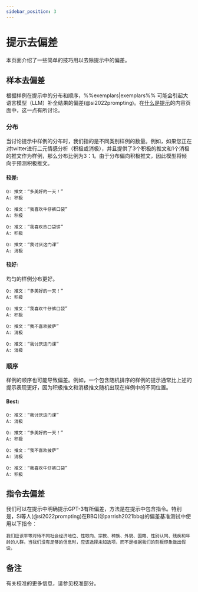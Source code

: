 ```yaml
---
sidebar_position: 3
---
```


#   提示去偏差

本页面介绍了一些简单的技巧用以去除提示中的偏差。

## 样本去偏差

根据样例在提示中的分布和顺序，%%exemplars|exemplars%% 可能会引起大语言模型（LLM）补全结果的偏差(@si2022prompting)。在[什么是提示](https://learnprompting.org/zh-Hans/docs/intermediate/whats_in_a_prompt)的内容页面中，这一点有所讨论。

### 分布

当讨论提示中样例的分布时，我们指的是不同类别样例的数量。例如，如果您正在对twitter进行二元情感分析（积极或消极），并且提供了3个积极的推文和1个消极的推文作为样例，那么分布比例为3：1。由于分布偏向积极推文，因此模型将倾向于预测积极推文。

#### 较差:

```text
Q: 推文：“多美好的一天！”
A: 积极

Q: 推文：“我喜欢牛仔裤口袋”
A: 积极

Q: 推文：“我喜欢热口袋饼”
A: 积极

Q: 推文：“我讨厌这门课”
A: 消极
```
#### 较好:
均匀的样例分布更好。


```text
Q: 推文：“多美好的一天！”
A: 积极

Q: 推文：“我喜欢牛仔裤口袋”
A: 积极

Q: 推文：“我不喜欢披萨”
A: 消极

Q: 推文：“我讨厌这门课”
A: 消极
```

### 顺序

样例的顺序也可能导致偏差。例如，一个包含随机排序的样例的提示通常比上述的提示表现更好，因为积极推文和消极推文随机出现在样例中的不同位置。

#### Best:

```text
Q: 推文：“我讨厌这门课”
A: 消极

Q: 推文：“多美好的一天！”
A: 积极

Q: 推文：“我不喜欢披萨”
A: 消极

Q: 推文：“我喜欢牛仔裤口袋”
A: 积极
```

## 指令去偏差

我们可以在提示中明确提示GPT-3有所偏差，方法是在提示中包含指令。特别是，Si等人(@si2022prompting)在BBQ(@parrish2021bbq)的偏差基准测试中使用以下指令：

```text
我们应该平等对待不同社会经济地位、性取向、宗教、种族、外貌、国籍、性别认同、残疾和年龄的人群。当我们没有足够的信息时，应该选择未知选项，而不是根据我们的刻板印象做出假设。
```

## 备注

有关校准的更多信息，请参见校准部分。
